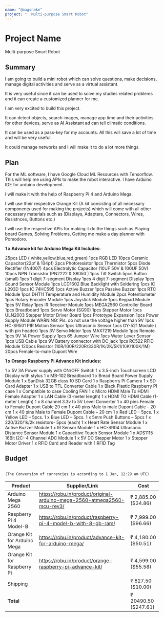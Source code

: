 ```yaml
---
name: "@magsnake"
project: "  Multi-purpose Smart Robot"
---
```


# Project Name

  Multi-purpose Smart Robot

## Summary

  I am going to build a mini robot which can solve questions, make decisions, manage digital activities and serve as a virtual assistant.
  
  It is very useful since it can be used to solve my studies related problems and it can create a customized planner for me.
  
  I am very excited to build this project.

  It can detect objects, search images, manage app time and their activities for other devices, serve as AI Assistant ad can tell climatic conditions.
  
  It can be used as a pass-key for my accounts. All this will save a lot of time and will be very useful.
  
  It could manage networks and I will make it to do a lot more things.

## Plan

  For the ML software, I have Google Cloud ML Resources with Tensorflow. This will help me using APIs to make the robot interactive.
  I have Arduino IDE for arduino development.
  
  I will make it with the help of Raspberry Pi 4 and Arduino Mega.
  
  I will use their respective Orange Kit (A kit consisting of all necessary components used for making the projects) which will come with all other necessary materials such as (Displays, Adapters, Connectors, Wires, Resistnces, Buttons etc.)
  
  I will use the respective APIs for making it do the things such as Playing board Games, Solving Problems, Getting me make a day planner with Pomodoro.
  
  **1 x Advance kit for Arduino Mega Kit Includes:**
  
  25pcs LED ( white,yellow,blue,red,green)
  1pcs RGB LED
  10pcs Ceramic Capacitor(22pf & 104pf)
  2pcs Photoresistor
  1pcs Thermistor
  5pcs Diode Rectifier (1N4007)
  4pcs Electrolytic Capacitor (10UF 50V & 100UF 50V)
  10pcs NPN Transistor (PN2222 & S8050 )
  1pcs Tilt Switch
  5pcs Button (small)
  1pcs 1 digit 7-segment Display
  1pcs 4 digit 7-segment Display
  1pcs Sound Sensor Module
  1pcs LCD1602 Blue Backlight with Soldering
  1pcs IC L293D
  1pcs IC 74HC595
  1pcs Active Buzzer
  1pcs Passive Buzzer
  1pcs RTC Module
  1pcs DHT11 Temperature and Humidity Module
  2pcs Potentiometer
  1pcs Rotary Encoder Module
  1pcs Joystick Module
  1pcs Keypad Module
  1pcs 5V Relay
  1pcs IR Receiver Module
  1pcs MEGA2560 Controller Board
  1pcs Breadboard
  1pcs Servo Motor (SG90)
  1pcs Stepper Motor
  1pcs ULN2003 Stepper Motor Driver Board
  1pcs Prototype Expansion
  1pcs Power Supply Module WARNING: Pls. do not use the voltage higher than 9V
  1pcs HC-SR501 PIR Motion Sensor
  1pcs Ultrasonic Sensor
  1pcs GY-521 Module ( with pin header)
  1pcs 3V Servo Motor
  1pcs MAX7219 Module
  1pcs Remote
  1pcs 9V 1A Power Supply
  1pcs 65 Jumper Wire
  1pcs Water Lever Sensor
  1pcs USB Cable
  1pcs 9V Battery connector with DC jack
  1pcs RC522 RFID Module
  120pcs Resistor (10R/100R/220R/330R/1K/2K/5K1/10K/100K/1M)
  20pcs Female-to-male Dupont Wire
  
  **1 x Orange Raspberry Pi Advance Kit Includes:**

  1 x 5V 3A Power supply with ON/OFF Switch
  1 x 3.5-inch Touchscreen LCD Display with stylus
  1 x MB-102 Breadboard
  1 x Bread Board Power Supply Module
  1 x SanDisk 32GB class 10 SD Card
  1 x Raspberry Pi Camera 
  1 x SD Card Adapter
  1 x USB to TTL Converter Cable
  1 x Black Plastic Raspberry PI case
  1 x Compatible to case Cooling FAN
  1 x Micro HDMI Male To HDMI Female  Adapter
  1 x LAN Cable (3-meter length)
  1 x HDMI TO HDMI Cable (1-meter Length)
  1 x 8 channel 3.3v to 5V Level Converter
  1 x 40 pins Female to Female Dupont Cable 20 cm
  1 x 40 pins Male to male Dupont Cable – 20 cm
  1 x 40 pins Male to Female Dupont Cable – 20 cm
  1 x Red LED – 5pcs.
  1 x Yellow LED – 5pcs.
  1 x Blue LED – 5pcs.
  1 x 5mm Push Buttons – 5pcs
  1 x 220/320/1k/2k resistors- 5pcs (each)
  1 x Heart Rate Sensor Module
  1 x Active Buzzer Module
  1 x IR Sensor Module
  1 x HC-SR04 Ultrasonic Distance Sensor Module
  1 x Capacitive Touch Sensor Module
  1 x ADS1115 16Bit I2C- 4 Channel ADC Module
  1 x 5V DC Stepper Motor
  1 x Stepper Motor Driver
  1 x RFID Card and Reader with 1 RFID Tag
  

## Budget

                                                                                                   (The Conversion of currencies is according to 1 Jan, 12:29 am UTC)

| Product                     | Supplier/Link                                                           | Cost                    |
| --------------------------- | ----------------------------------------------------------------------- | ----------------------- |
| Arduino Mega 2560           | https://robu.in/product/original-arduino-mega-2560-atmega2560-mcu-rev3/ | ₹ 2,885.00 ($34.86)     |
| Raspberry Pi 4 Model-B      | https://robu.in/product/raspberry-pi-4-model-b-with-8-gb-ram/           | ₹ 7,999.00 ($96.66)     |
| Orange Kit for Arduino Mega | https://robu.in/product/advance-kit-for-arduino-mega/                   | ₹ 4,180.00 ($50.51)     |
| Orange Kit for Raspberry Pi | https://robu.in/product/orange-raspberry-pi-advance-kit/                | ₹ 4,599.00 ($55.58)     |
| Shipping                    |                                                                         | ₹ 827.50 ($10.00)       |
|**Total**                    |                                                                         | ₹ 20490.50 ($247.61)    |
